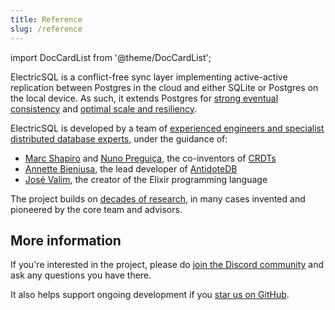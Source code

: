 ```yaml
---
title: Reference
slug: /reference
---
```


import DocCardList from '@theme/DocCardList';

ElectricSQL is a conflict-free sync layer implementing active-active replication between Postgres in the cloud and either SQLite or Postgres on the local device. As such, it extends Postgres for [strong eventual consistency](../reference/consistency.md) and [optimal scale and resiliency](../reference/architecture.md).

ElectricSQL is developed by a team of [experienced engineers and specialist distributed database experts](/about/team), under the guidance of:

- [Marc Shapiro](https://lip6.fr/Marc.Shapiro) and [Nuno Preguiça](https://asc.di.fct.unl.pt/~nmp), the co-inventors of [CRDTs](https://crdt.tech)
- [Annette Bieniusa](https://softech.informatik.uni-kl.de/team/annettebieniusa), the lead developer of [AntidoteDB](https://www.antidotedb.eu)
- [José Valim](https://github.com/josevalim), the creator of the Elixir programming language

The project builds on [decades of research](../reference/literature.md), in many cases invented and pioneered by the core team and advisors.

<DocCardList />

## More information

If you're interested in the project, please do [join the Discord community](https://discord.electric-sql.com) and ask any questions you have there.

It also helps support ongoing development if you [star us on GitHub](https://github.com/electric-sql/electric).

